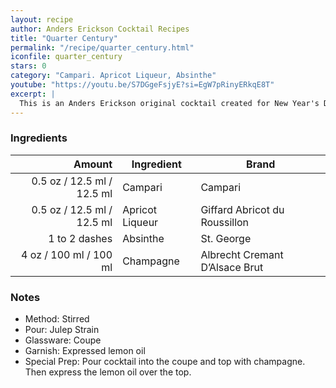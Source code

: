 ```yaml
---
layout: recipe
author: Anders Erickson Cocktail Recipes
title: "Quarter Century"
permalink: "/recipe/quarter_century.html"
iconfile: quarter_century
stars: 0
category: "Campari. Apricot Liqueur, Absinthe"
youtube: "https://youtu.be/S7DGgeFsjyE?si=EgW7pRinyERkqE8T"
excerpt: |
  This is an Anders Erickson original cocktail created for New Year's Day, 2025.
---
```


### Ingredients

|           Amount | Ingredient      | Brand                          |
| ---------------: | --------------- | ------------------------------ |
| 0.5 oz / 12.5 ml / 12.5 ml | Campari         | Campari                        |
| 0.5 oz / 12.5 ml / 12.5 ml | Apricot Liqueur | Giffard Abricot du Roussillon  |
|    1 to 2 dashes | Absinthe        | St. George                     |
|    4 oz / 100 ml / 100 ml | Champagne       | Albrecht Cremant D’Alsace Brut |

### Notes

- Method: Stirred
- Pour: Julep Strain
- Glassware: Coupe
- Garnish: Expressed lemon oil
- Special Prep: Pour cocktail into the coupe and top with champagne. Then express the lemon oil over the top.

